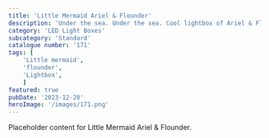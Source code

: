 ```yaml
---
title: 'Little Mermaid Ariel & Flounder'
description: 'Under the sea. Under the sea. Cool lightbox of Ariel & Flounder from the Little mermaid movie. A great light for any fan of the movies.'
category: 'LED Light Boxes'
subcategory: 'Standard'
catalogue number: '171'
tags: [
    'Little mermaid', 
    'flounder',
    'Lightbox', 
    ]
featured: true
pubDate: '2023-12-20'
heroImage: '/images/171.png'
---
```


Placeholder content for Little Mermaid Ariel & Flounder.